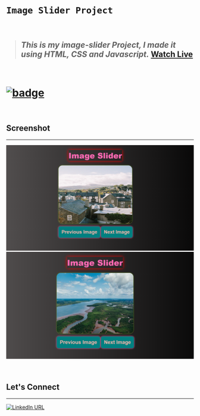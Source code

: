 # **`Image Slider Project`**

<br/>

> ## _This is my image-slider Project, I made it using HTML, CSS and Javascript._ [**Watch Live**](https://image-slider2044.netlify.app/ "This is netlify live links")

<br/>

# [![badge](https://img.shields.io/badge/Image--Slider-Click%20Me-informational)](https://image-slider2044.netlify.app/ "This is netlify live links")

<br/>


## **Screenshot**
<hr/>

![This is an image](./images/Image-Slider-Project-front-page1.png)
![This is an image](./images/Image-Slider-Project-front-page2.png)

<br/>

## **Let's Connect**
<hr/>

[![Linkedln URL](https://img.shields.io/badge/LinkedIn-0077B5?style=for-the-badge&logo=linkedin&logoColor=white)](https://www.linkedin.com/in/bharat2044/ "My Linkedln Profile")
